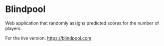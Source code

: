 # Blindpool
Web application that randomly assigns predicted scores for the number of players.

For the live version:
https://blindpool.com
